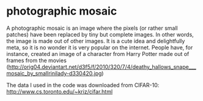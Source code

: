 # photographic mosaic
A photographic mosaic is an image where the pixels (or rather small patches) have been replaced by tiny but complete images. 
In other words, the image is made out of other images. 
It is a cute idea and delightfully meta, so it is no wonder it is very popular on the internet. 
People have, for instance, created an image of a character from Harry Potter made out of frames from the movies
(http://orig04.deviantart.net/d3f5/f/2010/320/7/4/deathy_hallows_snape___mosaic_by_smallrinilady-d330420.jpg)

The data I used in the code was downloaded from CIFAR-10: http://www.cs.toronto.edu/~kriz/cifar.html 

